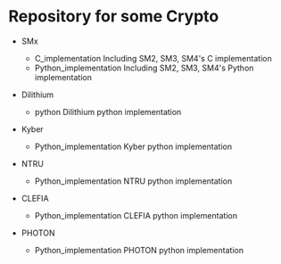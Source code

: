# Repository for some Crypto

- SMx
    - C_implementation
    Including SM2, SM3, SM4's C implementation
    - Python_implementation
    Including SM2, SM3, SM4's Python implementation

- Dilithium
    - python
    Dilithium python implementation

- Kyber
    - Python_implementation
    Kyber python implementation

- NTRU
    - Python_implementation
    NTRU python implementation

- CLEFIA
    - Python_implementation
    CLEFIA python implementation

- PHOTON
    - Python_implementation
    PHOTON python implementation